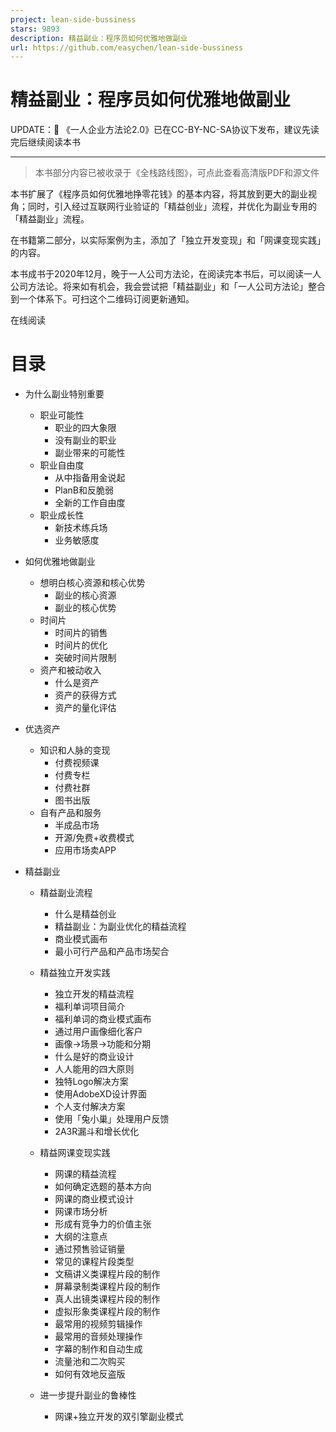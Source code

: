 ```yaml
---
project: lean-side-bussiness
stars: 9893
description: 精益副业：程序员如何优雅地做副业
url: https://github.com/easychen/lean-side-bussiness
---
```


精益副业：程序员如何优雅地做副业
================

UPDATE：🎈 《一人企业方法论2.0》已在CC-BY-NC-SA协议下发布，建议先读完后继续阅读本书

* * *

> 本书部分内容已被收录于《全栈路线图》，可点此查看高清版PDF和源文件

本书扩展了《程序员如何优雅地挣零花钱》的基本内容，将其放到更大的副业视角；同时，引入经过互联网行业验证的「精益创业」流程，并优化为副业专用的「精益副业」流程。

在书籍第二部分，以实际案例为主，添加了「独立开发变现」和「网课变现实践」的内容。

本书成书于2020年12月，晚于一人公司方法论，在阅读完本书后，可以阅读一人公司方法论。将来如有机会，我会尝试把「精益副业」和「一人公司方法论」整合到一个体系下。可扫这个二维码订阅更新通知。

在线阅读

目录
==

-   为什么副业特别重要
    
    -   职业可能性
        -   职业的四大象限
        -   没有副业的职业
        -   副业带来的可能性
    -   职业自由度
        -   从中指备用金说起
        -   PlanB和反脆弱
        -   全新的工作自由度
    -   职业成长性
        -   新技术练兵场
        -   业务敏感度
-   如何优雅地做副业
    
    -   想明白核心资源和核心优势
        -   副业的核心资源
        -   副业的核心优势
    -   时间片
        -   时间片的销售
        -   时间片的优化
        -   突破时间片限制
    -   资产和被动收入
        -   什么是资产
        -   资产的获得方式
        -   资产的量化评估
-   优选资产
    
    -   知识和人脉的变现
        -   付费视频课
        -   付费专栏
        -   付费社群
        -   图书出版
    -   自有产品和服务
        -   半成品市场
        -   开源/免费+收费模式
        -   应用市场卖APP
-   精益副业
    
    -   精益副业流程
        
        -   什么是精益创业
        -   精益副业：为副业优化的精益流程
        -   商业模式画布
        -   最小可行产品和产品市场契合
    -   精益独立开发实践
        
        -   独立开发的精益流程
        -   福利单词项目简介
        -   福利单词的商业模式画布
        -   通过用户画像细化客户
        -   画像→场景→功能和分期
        -   什么是好的商业设计
        -   人人能用的四大原则
        -   独特Logo解决方案
        -   使用AdobeXD设计界面
        -   个人支付解决方案
        -   使用「兔小巢」处理用户反馈
        -   2A3R漏斗和增长优化
    -   精益网课变现实践
        
        -   网课的精益流程
        -   如何确定选题的基本方向
        -   网课的商业模式设计
        -   网课市场分析
        -   形成有竞争力的价值主张
        -   大纲的注意点
        -   通过预售验证销量
        -   常见的课程片段类型
        -   文稿讲义类课程片段的制作
        -   屏幕录制类课程片段的制作
        -   真人出镜类课程片段的制作
        -   虚拟形象类课程片段的制作
        -   最常用的视频剪辑操作
        -   最常用的音频处理操作
        -   字幕的制作和自动生成
        -   流量池和二次购买
        -   如何有效地反盗版
    -   进一步提升副业的鲁棒性
        
        -   网课+独立开发的双引擎副业模式
